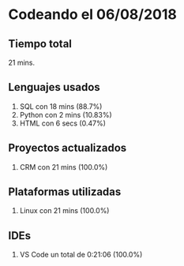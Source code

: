# Codeando el 06/08/2018

## Tiempo total
21 mins.

## Lenguajes usados
1. SQL con 18 mins (88.7%)
1. Python con 2 mins (10.83%)
1. HTML con 6 secs (0.47%)

## Proyectos actualizados
1. CRM con 21 mins (100.0%)

## Plataformas utilizadas
1. Linux con 21 mins (100.0%)

## IDEs
1. VS Code un total de 0:21:06 (100.0%)
